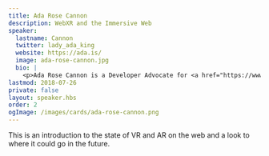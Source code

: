 ```yaml
---
title: Ada Rose Cannon
description: WebXR and the Immersive Web
speaker:
  lastname: Cannon
  twitter: lady_ada_king
  website: https://ada.is/
  image: ada-rose-cannon.jpg
  bio: |
    <p>Ada Rose Cannon is a Developer Advocate for <a href="https://www.samsung.com/uk/apps/samsung-internet/">Samsung Internet</a>, she loves building VR capable websites and is really passionate about how Virtual Reality can be the future the Web and how the web could be the future of VR!!</p>
lastmod: 2018-07-26
private: false
layout: speaker.hbs
order: 2
ogImage: /images/cards/ada-rose-cannon.png
---
```


This is an introduction to the state of VR and AR on the web and a look to where it could go in the future.
